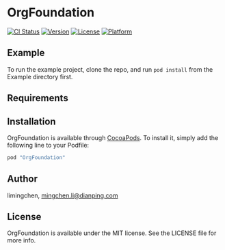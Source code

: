 # OrgFoundation

[![CI Status](http://img.shields.io/travis/limingchen/OrgFoundation.svg?style=flat)](https://travis-ci.org/limingchen/OrgFoundation)
[![Version](https://img.shields.io/cocoapods/v/OrgFoundation.svg?style=flat)](http://cocoapods.org/pods/OrgFoundation)
[![License](https://img.shields.io/cocoapods/l/OrgFoundation.svg?style=flat)](http://cocoapods.org/pods/OrgFoundation)
[![Platform](https://img.shields.io/cocoapods/p/OrgFoundation.svg?style=flat)](http://cocoapods.org/pods/OrgFoundation)

## Example

To run the example project, clone the repo, and run `pod install` from the Example directory first.

## Requirements

## Installation

OrgFoundation is available through [CocoaPods](http://cocoapods.org). To install
it, simply add the following line to your Podfile:

```ruby
pod "OrgFoundation"
```

## Author

limingchen, mingchen.li@dianping.com

## License

OrgFoundation is available under the MIT license. See the LICENSE file for more info.
